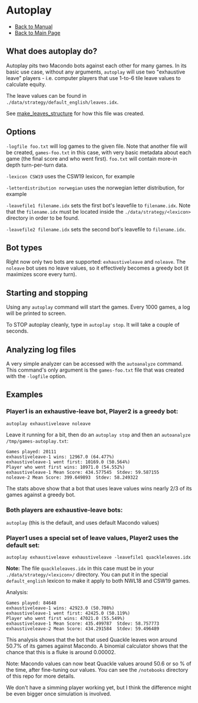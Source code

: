 # Autoplay

- [Back to Manual](/macondo/manual)
- [Back to Main Page](/macondo)

## What does autoplay do?

Autoplay pits two Macondo bots against each other for many games. In
its basic use case, without any arguments, `autoplay` will use two
"exhaustive leave" players - i.e. computer players that use 1-to-6 tile
leave values to calculate equity.

The leave values can be found in `./data/strategy/default_english/leaves.idx`.

See [make_leaves_structure](/macondo/manual/make_leaves_structure.html) for how
this file was created.

## Options

`-logfile foo.txt` will log games to the given file. Note that another file will be created, `games-foo.txt` in this case, with very basic metadata
about each game (the final score and who went first). `foo.txt` will contain more-in depth turn-per-turn data.

`-lexicon CSW19` uses the CSW19 lexicon, for example

`-letterdistribution norwegian` uses the norwegian letter distribution, for example

`-leavefile1 filename.idx` sets the first bot's leavefile to `filename.idx`. Note that the `filename.idx` must be located inside the `./data/strategy/<lexicon>` directory in order to be found.

`-leavefile2 filename.idx` sets the second bot's leavefile to `filename.idx`.

## Bot types

Right now only two bots are supported: `exhaustiveleave` and `noleave`.
The `noleave` bot uses no leave values, so it effectively becomes a greedy bot (it maximizes score every turn).

## Starting and stopping

Using any `autoplay` command will start the games. Every 1000 games, a log will be printed to screen.

To STOP autoplay cleanly, type in `autoplay stop`. It will take a couple of seconds.

## Analyzing log files

A very simple analyzer can be accessed with the `autoanalyze` command. This command's only argument is the `games-foo.txt` file that was created with the `-logfile` option.

## Examples

### Player1 is an exhaustive-leave bot, Player2 is a greedy bot:

`autoplay exhaustiveleave noleave`

Leave it running for a bit, then do an `autoplay stop` and then an `autoanalyze /tmp/games-autoplay.txt`:

```
Games played: 20111
exhaustiveleave-1 wins: 12967.0 (64.477%)
exhaustiveleave-1 went first: 10169.0 (50.564%)
Player who went first wins: 10971.0 (54.552%)
exhaustiveleave-1 Mean Score: 434.577545  Stdev: 59.587155
noleave-2 Mean Score: 399.649893  Stdev: 58.249322
```

The stats above show that a bot that uses leave values wins nearly 2/3 of its games against a greedy bot.

### Both players are exhaustive-leave bots:

`autoplay` (this is the default, and uses default Macondo values)

### Player1 uses a special set of leave values, Player2 uses the default set:

`autoplay exhaustiveleave exhaustiveleave -leavefile1 quackleleaves.idx`

**Note:** The file `quackleleaves.idx` in this case must be in your `./data/strategy/<lexicon>/` directory. You can put it in the special `default_english` lexicon to make it apply to both NWL18 and CSW19 games.

Analysis:

```
Games played: 84648
exhaustiveleave-1 wins: 42923.0 (50.708%)
exhaustiveleave-1 went first: 42425.0 (50.119%)
Player who went first wins: 47021.0 (55.549%)
exhaustiveleave-1 Mean Score: 435.499787  Stdev: 58.757773
exhaustiveleave-2 Mean Score: 434.291584  Stdev: 59.496489
```

This analysis shows that the bot that used Quackle leaves won around 50.7% of its games against Macondo. A binomial calculator shows that the chance
that this is a fluke is around 0.00002.

Note: Macondo values can now beat Quackle values around 50.6 or so % of the time, after fine-tuning our values. You can see the `/notebooks` directory of this repo for more details.

We don't have a simming player working yet, but I think the difference might be even bigger once simulation is involved.
